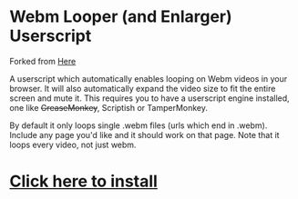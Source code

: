 # Webm Looper (and Enlarger) Userscript
Forked from [Here](https://github.com/WhatIsThisImNotGoodWithComputers/webm-looper-userscript)

A userscript which automatically enables looping on Webm videos in your browser. It will also automatically expand the video size to fit the entire screen and mute it.
This requires you to have a userscript engine installed, one like ~~GreaseMonkey~~, Scriptish or TamperMonkey.

By default it only loops single .webm files (urls which end in .webm). Include any page you'd like and it should work on that page. Note that it loops every video, not just webm.

# [Click here to install](https://github.com/mrfatgoat/webm-looper-userscript/raw/master/webm-looper-enlarger.user.js)
